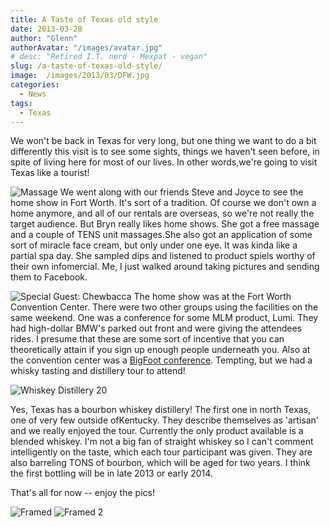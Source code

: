 ```yaml
---
title: A Taste of Texas old style
date: 2013-03-28
author: "Glenn"
authorAvatar: "/images/avatar.jpg"
# desc: "Retired I.T. nerd - Mexpat - vegan"
slug: /a-taste-of-texas-old-style/
image:  /images/2013/03/DFW.jpg
categories:
  - News
tags:
  - Texas
---
```


We won't be back in Texas for very long, but one thing we want to do a bit differently this visit is to see some sights, things we haven't seen before, in spite of living here for most of our lives. In other words,we're going to visit Texas like a tourist!

![Massage](/images/2013/03/Home-Show-18.jpg)
We went along with our friends Steve and Joyce to see the home show in Fort Worth. It's sort of a tradition. Of course we don't own a home anymore, and all of our rentals are overseas, so we're not really the target audience. But Bryn really likes home shows. She got a free massage and a couple of TENS unit massages.She also got an application of some sort of miracle face cream, but only under one eye. It was kinda like a partial spa day. She sampled dips and listened to product spiels worthy of their own infomercial. Me, I just walked around taking pictures and sending them to Facebook.

![Special Guest: Chewbacca](/images/2013/03/Home-Show-29-Version-2.jpg)
The home show was at the Fort Worth Convention Center. There were two other groups using the facilities on the same weekend. One was a conference for some MLM product, Lumi. They had high-dollar BMW's parked out front and were giving the attendees rides. I presume that these are some sort of incentive that you can theoretically attain if you sign up enough people underneath you. Also at the convention center was a [BigFoot conference](https://dfw.cbslocal.com/2013/03/15/bigfoot-hunters-gather-in-fort-worth-this-weekend/). Tempting, but we had a whisky tasting and distillery tour to attend!

![Whiskey Distillery 20](/images/2013/03/Whiskey-Distillery-20.jpg)

Yes, Texas has a bourbon whiskey distillery! The first one in north Texas, one of very few outside ofKentucky. They describe themselves as 'artisan' and we really enjoyed the tour. Currently the only product available is a blended whiskey. I'm not a big fan of straight whiskey so I can't comment intelligently on the taste, which each tour participant was given. They are also barreling TONS of bourbon, which will be aged for two years. I think the first bottling will be in late 2013 or early 2014.

That's all for now -- enjoy the pics!

![Framed](/images/2013/03/Home-Show-22-Version-2.jpg)
![Framed 2](/images/2013/03/Home-Show-24-Version-2.jpg)